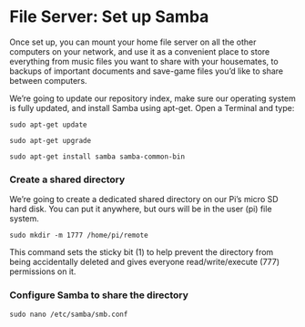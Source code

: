 # File Server: Set up Samba

Once set up, you can mount your home file server on all the other computers on your network, and use it as a convenient place to store everything from music files you want to share with your housemates, to backups of important documents and save-game files you’d like to share between computers.

We’re going to update our repository index, make sure our operating system is fully updated, and install Samba using apt-get. Open a Terminal and type:

```
sudo apt-get update

sudo apt-get upgrade

sudo apt-get install samba samba-common-bin
```
### Create a shared directory

We’re going to create a dedicated shared directory on our Pi’s micro SD hard disk. You can put it anywhere, but ours will be in the user (pi) file system.

```
sudo mkdir -m 1777 /home/pi/remote
```
This command sets the sticky bit (1) to help prevent the directory from being accidentally deleted and gives everyone read/write/execute (777) permissions on it.

### Configure Samba to share the directory

```shell
sudo nano /etc/samba/smb.conf
```
